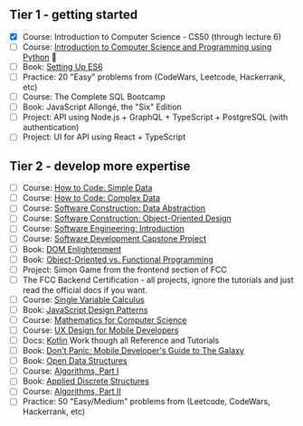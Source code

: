 ## Tier 1 - getting started

- [x] Course: Introduction to Computer Science - CS50 (through lecture 6)
- [ ] Course: [Introduction to Computer Science and Programming using Python](https://www.edx.org/course/introduction-computer-science-mitx-6-00-1x-10) 🚧
- [ ] Book: [Setting Up ES6](https://leanpub.com/setting-up-es6/read)
- [ ] Practice: 20 "Easy" problems from (CodeWars, Leetcode, Hackerrank, etc)
- [ ] Course: The Complete SQL Bootcamp
- [ ] Book: JavaScript Allongé, the "Six" Edition
- [ ] Project: API using Node.js + GraphQL + TypeScript + PostgreSQL (with authentication)
- [ ] Project: UI for API using React + TypeScript

## Tier 2 - develop more expertise

- [ ] Course: [How to Code: Simple Data](https://www.edx.org/course/how-code-simple-data-ubcx-htc1x)
- [ ] Course: [How to Code: Complex Data](https://www.edx.org/course/how-code-complex-data-ubcx-htc2x)
- [ ] Course: [Software Construction: Data Abstraction](https://www.edx.org/course/software-construction-data-abstraction-ubcx-softconst1x)
- [ ] Course: [Software Construction: Object-Oriented Design](https://www.edx.org/course/software-construction-object-oriented-ubcx-softconst2x)
- [ ] Course: [Software Engineering: Introduction](https://www.edx.org/course/software-engineering-introduction-ubcx-softeng1x)
- [ ] Course: [Software Development Capstone Project](https://www.edx.org/course/software-development-capstone-project-ubcx-softengprjx)
- [ ] Book: [DOM Enlightenment](http://domenlightenment.com/)
- [ ] Book: [Object-Oriented vs. Functional Programming](http://www.oreilly.com/programming/free/object-oriented-vs-functional-programming.csp)
- [ ] Project: Simon Game from the frontend section of FCC
- [ ] The FCC Backend Certification - all projects, ignore the tutorials and just read the official docs if you want.
- [ ] Course: [Single Variable Calculus](https://ocw.mit.edu/courses/mathematics/18-01sc-single-variable-calculus-fall-2010/)
- [ ] Book: [JavaScript Design Patterns](https://addyosmani.com/resources/essentialjsdesignpatterns/book/)
- [ ] Course: [Mathematics for Computer Science](https://ocw.mit.edu/courses/electrical-engineering-and-computer-science/6-042j-mathematics-for-computer-science-spring-2015/index.htm)
- [ ] Course: [UX Design for Mobile Developers](https://www.udacity.com/course/ux-design-for-mobile-developers--ud849)
- [ ] Docs: [Kotlin](https://kotlinlang.org/docs/reference/) Work though all Reference and Tutorials
- [ ] Book: [Don't Panic: Mobile Developer's Guide to The Galaxy](https://www.open-xchange.com/fileadmin/user_upload/Resources_Pages/Mobile_Developers_Guide/Mobile_Developers_Guide_17thEdition_Web.pdf)
- [ ] Book: [Open Data Structures](http://opendatastructures.org/ods-java.pdf)
- [ ] Course: [Algorithms, Part I](https://www.coursera.org/learn/algorithms-part1)
- [ ] Book: [Applied Discrete Structures](http://faculty.uml.edu/klevasseur/ads-latex/ads.pdf)
- [ ] Course: [Algorithms, Part II](https://www.coursera.org/learn/algorithms-part2)
- [ ] Practice: 50 "Easy/Medium" problems from (Leetcode, CodeWars, Hackerrank, etc)
